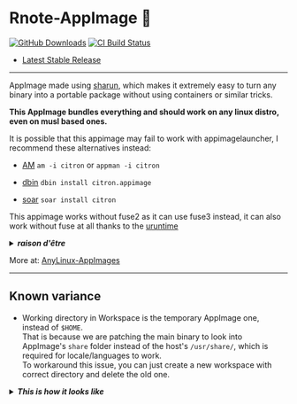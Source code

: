 # Rnote-AppImage 🐧

[![GitHub Downloads](https://img.shields.io/github/downloads/pkgforge-dev/Rnote-AppImage/total?logo=github&label=GitHub%20Downloads)](https://github.com/pkgforge-dev/Rnote-AppImage/releases/latest)
[![CI Build Status](https://github.com//pkgforge-dev/Rnote-AppImage/actions/workflows/blank.yml/badge.svg)](https://github.com/pkgforge-dev/Rnote-AppImage/releases/latest)

* [Latest Stable Release](https://github.com/pkgforge-dev/Rnote-AppImage/releases/latest)

---

AppImage made using [sharun](https://github.com/VHSgunzo/sharun), which makes it extremely easy to turn any binary into a portable package without using containers or similar tricks. 

**This AppImage bundles everything and should work on any linux distro, even on musl based ones.**

It is possible that this appimage may fail to work with appimagelauncher, I recommend these alternatives instead: 

* [AM](https://github.com/ivan-hc/AM) `am -i citron` or `appman -i citron`

* [dbin](https://github.com/xplshn/dbin) `dbin install citron.appimage`

* [soar](https://github.com/pkgforge/soar) `soar install citron`

This appimage works without fuse2 as it can use fuse3 instead, it can also work without fuse at all thanks to the [uruntime](https://github.com/VHSgunzo/uruntime)

<details>
  <summary><b><i>raison d'être</i></b></summary>
    <img src="https://github.com/user-attachments/assets/d40067a6-37d2-4784-927c-2c7f7cc6104b" alt="Inspiration Image">
  </a>
</details>

More at: [AnyLinux-AppImages](https://pkgforge-dev.github.io/Anylinux-AppImages/)

---

## Known variance

- Working directory in Workspace is the temporary AppImage one, instead of `$HOME`.  
That is because we are patching the main binary to look into AppImage's `share` folder instead of the host's `/usr/share/`, which is required for locale/languages to work.  
To workaround this issue, you can just create a new workspace with correct directory and delete the old one.

<details>
  <summary><b><i>This is how it looks like</i></b></summary>
    <img width="1051" height="1008" alt="Screenshot From 2025-08-17 18-50-14" src="https://github.com/user-attachments/assets/97c76553-8c00-4649-a8a2-b50bc100506c" />
  </a>
</details>
